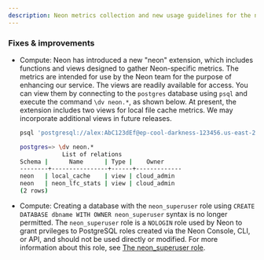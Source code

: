 ```yaml
---
description: Neon metrics collection and new usage guidelines for the neon_superuser role
---
```


### Fixes & improvements

- Compute: Neon has introduced a new "neon" extension, which includes functions and views designed to gather Neon-specific metrics. The metrics are intended for use by the Neon team for the purpose of enhancing our service. The views are readily available for access. You can view them by connecting to the `postgres` database using `psql` and execute the command `\dv neon.*`, as shown below. At present, the extension includes two views for local file cache metrics. We may incorporate additional views in future releases.

    <CodeBlock shouldWrap>

    ```bash
    psql 'postgresql://alex:AbC123dEf@ep-cool-darkness-123456.us-east-2.aws.neon.tech/postgres?sslmode=require'

    postgres=> \dv neon.*
                List of relations
    Schema |      Name      | Type |    Owner    
    --------+----------------+------+-------------
    neon   | local_cache    | view | cloud_admin
    neon   | neon_lfc_stats | view | cloud_admin
    (2 rows)
    ```

    </CodeBlock>

- Compute: Creating a database with the `neon_superuser` role using `CREATE DATABASE dbname WITH OWNER neon_superuser` syntax is no longer permitted. The `neon_superuser` role is a `NOLOGIN` role used by Neon to grant prvileges to PostgreSQL roles created via the Neon Console, CLI, or API, and should not be used directly or modified. For more information about this role, see [The neon_superuser role](/docs/manage/roles#the-neonsuperuser-role).

